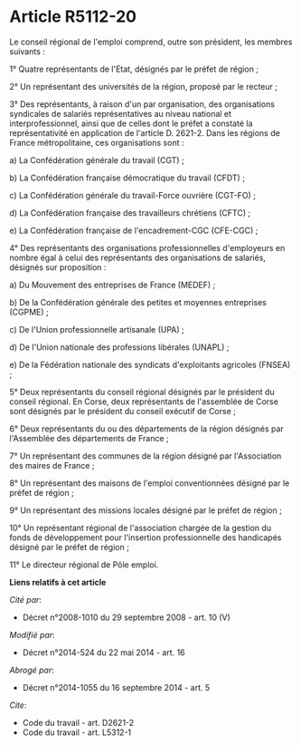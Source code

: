 # Article R5112-20

Le conseil régional de l'emploi comprend, outre son président, les membres suivants : 

1° Quatre représentants de l'Etat, désignés par le préfet de région ; 

2° Un représentant des universités de la région, proposé par le recteur ; 

3° Des représentants, à raison d'un par organisation, des organisations syndicales de salariés représentatives au niveau
national et interprofessionnel, ainsi que de celles dont le préfet a constaté la représentativité en application de l'article
D. 2621-2. Dans les régions de France métropolitaine, ces organisations sont : 

a) La Confédération générale du travail (CGT) ; 

b) La Confédération française démocratique du travail (CFDT) ; 

c) La Confédération générale du travail-Force ouvrière (CGT-FO) ; 

d) La Confédération française des travailleurs chrétiens (CFTC) ; 

e) La Confédération française de l'encadrement-CGC (CFE-CGC) ; 

4° Des représentants des organisations professionnelles d'employeurs en nombre égal à celui des représentants des
organisations de salariés, désignés sur proposition : 

a) Du Mouvement des entreprises de France (MEDEF) ; 

b) De la Confédération générale des petites et moyennes entreprises (CGPME) ; 

c) De l'Union professionnelle artisanale (UPA) ; 

d) De l'Union nationale des professions libérales (UNAPL) ; 

e) De la Fédération nationale des syndicats d'exploitants agricoles (FNSEA) ; 

5° Deux représentants du conseil régional désignés par le président du conseil régional. En Corse, deux représentants de
l'assemblée de Corse sont désignés par le président du conseil exécutif de Corse ; 

6° Deux représentants du ou des départements de la région désignés par l'Assemblée des départements de France ; 

7° Un représentant des communes de la région désigné par l'Association des maires de France ; 

8° Un représentant des maisons de l'emploi conventionnées désigné par le préfet de région ; 

9° Un représentant des missions locales désigné par le préfet de région ; 

10° Un représentant régional de l'association chargée de la gestion du fonds de développement pour l'insertion
professionnelle des handicapés désigné par le préfet de région ; 

11° Le directeur régional de            Pôle emploi.

**Liens relatifs à cet article**

_Cité par_:

  - Décret n°2008-1010 du 29 septembre 2008 - art. 10 (V)

_Modifié par_:

  - Décret n°2014-524 du 22 mai 2014 - art. 16

_Abrogé par_:

  - Décret n°2014-1055 du 16 septembre 2014 - art. 5

_Cite_:

  - Code du travail - art. D2621-2
  - Code du travail - art. L5312-1
